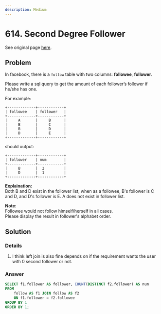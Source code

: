 ```yaml
---
description: Medium
---
```


# 614. Second Degree Follower

See original page [here](https://leetcode.com/problems/second-degree-follower/).

## Problem

In facebook, there is a `follow` table with two columns: **followee**, **follower**.

Please write a sql query to get the amount of each follower’s follower if he/she has one.

For example:

```text
+-------------+------------+
| followee    | follower   |
+-------------+------------+
|     A       |     B      |
|     B       |     C      |
|     B       |     D      |
|     D       |     E      |
+-------------+------------+
```

should output:

```text
+-------------+------------+
| follower    | num        |
+-------------+------------+
|     B       |  2         |
|     D       |  1         |
+-------------+------------+
```

**Explaination:**  
Both B and D exist in the follower list, when as a followee, B's follower is C and D, and D's follower is E. A does not exist in follower list.

 **Note:**  
Followee would not follow himself/herself in all cases.  
Please display the result in follower's alphabet order.

## Solution

### Details

1. I think left join is also fine depends on if the requirement wants the user with 0 second follower or not.

### Answer

```sql
SELECT f1.follower AS follower, COUNT(DISTINCT f2.follower) AS num
FROM 
    follow AS f1 JOIN follow AS f2
    ON f1.follower = f2.followee
GROUP BY 1
ORDER BY 1;
```

